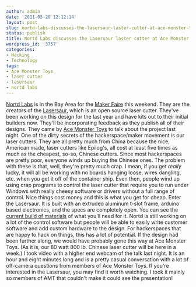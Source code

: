 ```yaml
---
author: admin
date: '2011-05-20 12:12:14'
layout: post
slug: nortd-labs-discusses-the-lasersaur-laster-cutter-at-ace-monster-toys
status: publish
title: Nortd Labs discusses the Lasersaur laster cutter at Ace Monster Toys
wordpress_id: '3757'
categories:
- Hacking
- Technology
tags:
- Ace Monster Toys
- laser cutter
- lasersaur
- nortd labs
---
```


[Nortd Labs](http://www.nortd.com) is in the Bay Area for the [Maker
Faire](http://makerfaire.com/) this weekend. They are the creators of
the [Lasersaur](http://labs.nortd.com/lasersaur/), which is an open
source laser cutter. They've been working on this design for the last
year and have kits out to their initial builders now. They'll be
incorporating feedback as they publish all of their designs. They came
by [Ace Monster Toys](http://www.acemonstertoys.org) to talk about the
project last night. One of the dirty secrets of the hackerspace/maker
movement is our laser cutters. They are all pretty much from China
because the nice, American made, laser cutters like Epilog's, all cost
at least five times as much as the cheapest, so-so, Chinese cutters.
Since most hackerspaces are pretty poor, everyone winds up buying the
Chinese ones. The problem with these is that, well, they're pretty much
crap. I mean, if you get *really* lucky, it will all be working with no
boards hanging loose, wires dangling, etc. when you get it off of the
container ship. Even then, people wind up using crap programs to control
the laser cutter that require you to run under Windows with really
cheesy software or drivers without a full range of control. Nice things
cost money and this is what you get for cheap. Enter the Lasersaur. It
is built with an extruded aluminum t-slot frame, arduino based
electronics, and the specs are completely open. You can see the [current
build of materials](http://labs.nortd.com/lasersaur/bom) of what you'll
need for it. Nortd is still working on a lot of the control software but
people will be able to easily write customer software and add custom
hardware to the design. For hackerspaces that are happy to hack on
things, this has a lot of potential. If the design had been further
along, we would have probably gone this way at Ace Monster Toys. (As it
is, our 80 watt 800 lb. Chinese laser cutter will be here in a week.) I
took video with a higher end webcam of the talk last night. It is an
hour and eight minutes long and is a pretty casual conversation with a
lot of off-camera questions from members of Ace Monster Toys. If you're
interested in the Lasersaur, you may find it worth watching. I took it
mainly so members of AMT that couldn't make it could see the
presentation!


